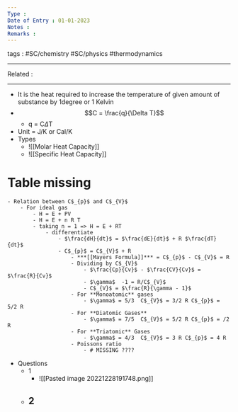 ```yaml
---
Type : 
Date of Entry : 01-01-2023
Notes : 
Remarks :  
---
```

 tags :  #SC/chemistry #SC/physics #thermodynamics
 
---
Related :  

---

- It is the heat required to increase the temperature of given amount of substance by 1degree or 1 Kelvin
- $$C = \frac{q}{\Delta T}$$
	- q = C$\Delta$T
- Unit = J/K or Cal/K
- Types
	- ![[Molar Heat Capacity]] 
	- ![[Specific Heat Capacity]]
# Table missing
	- Relation between C$_{p}$ and C$_{V}$
		- For ideal gas
			- H = E + PV
			- H = E + n R T
			- taking n = 1 => H = E + RT
				- differentiate
					- $\frac{dH}{dt}$ = $\frac{dE}{dt}$ + R $\frac{dT}{dt}$
					- C$_{p}$ = C$_{V}$ + R
						- ***[[Mayers Formula]]*** = C$_{p}$ - C$_{V}$ = R
						- Dividing by C$_{V}$
							- $\frac{Cp}{Cv}$ - $\frac{CV}{Cv}$ = $\frac{R}{Cv}$
							- $\gamma$  -1 = R/C$_{V}$
							- C$_{V}$ = $\frac{R}{\gamma - 1}$
						- For **Monoatomic** gases
							- $\gamma$ = 5/3  C$_{V}$ = 3/2 R C$_{p}$ = 5/2 R
						- For **Diatomic Gases**
							- $\gamma$ = 7/5  C$_{V}$ = 5/2 R C$_{p}$ = /2 R
						- For **Triatomic** Gases
							- $\gamma$ = 4/3  C$_{V}$ = 3 R C$_{p}$ = 4 R
						- Poissons ratio
							- # MISSING ????
- Questions
	- 1
		- ![[Pasted image 20221228191748.png]]
	- 2
		- 